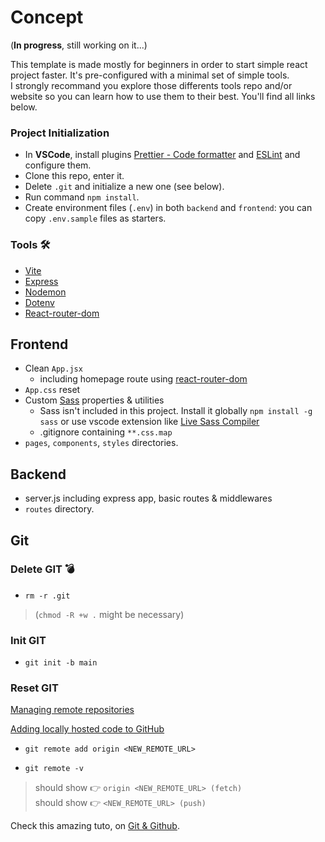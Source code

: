 # Concept

(**In progress**, still working on it...)

This template is made mostly for beginners in order to start simple react project faster. It's pre-configured with a minimal set of simple tools.\
I strongly recommand you explore those differents tools repo and/or website so you can learn how to use them to their best. You'll find all links below. 

### Project Initialization

- In **VSCode**, install plugins [Prettier - Code formatter](https://github.com/prettier/prettier-vscode) and [ESLint](https://github.com/Microsoft/vscode-eslint) and configure them.
- Clone this repo, enter it.
- Delete `.git` and initialize a new one (see below).
- Run command `npm install`.
- Create environment files (`.env`) in both `backend` and `frontend`: you can copy `.env.sample` files as starters.

### Tools 🛠️

- [Vite](https://www.npmjs.com/package/vite)
- [Express](https://www.npmjs.com/package/express)
- [Nodemon](https://www.npmjs.com/package/nodemon)
- [Dotenv](https://www.npmjs.com/package/dotenv)
- [React-router-dom](https://www.npmjs.com/package/react-router-dom)

## Frontend

- Clean `App.jsx`
    - including homepage route using [react-router-dom](https://reactrouter.com/en/main)
- `App.css` reset
- Custom [Sass](https://github.com/sass/sass) properties & utilities
    - Sass isn't included in this project. Install it globally `npm install -g sass` or use vscode extension like [Live Sass Compiler](https://github.com/glenn2223/vscode-live-sass-compiler)
    -  .gitignore containing `**.css.map`
- `pages`, `components`, `styles` directories.

## Backend

- server.js including express app, basic routes & middlewares
- `routes` directory.

## Git

### Delete GIT 💣

- `rm -r .git` 
> (`chmod -R +w .` might be necessary)
<!-- Must be in the directory -->

### Init GIT

- `git init -b main`
<!-- initialize git on main branch -->

### Reset GIT

[Managing remote repositories](https://docs.github.com/en/get-started/getting-started-with-git/managing-remote-repositories)

[Adding locally hosted code to GitHub](https://docs.github.com/en/migrations/importing-source-code/using-the-command-line-to-import-source-code/adding-locally-hosted-code-to-github)

- `git remote add origin <NEW_REMOTE_URL>`
<!-- set a new remote file -->

- `git remote -v`
<!-- Verify new remote -->
> should show 👉 `origin <NEW_REMOTE_URL> (fetch)`\
> should show 👉 `<NEW_REMOTE_URL> (push)`

Check this amazing tuto, on [Git & Github](https://youtube.com/playlist?list=PL4cUxeGkcC9goXbgTDQ0n_4TBzOO0ocPR&si=MrwPuJGcRTkmewyQ).




